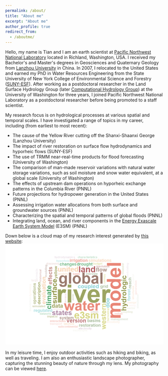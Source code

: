 ```yaml
---
permalink: /about/
title: "About me"
excerpt: "About me"
author_profile: true
redirect_from: 
  - /aboutme/
---
```


Hello, my name is Tian and I am an earth scientist at [Pacific Northwest National Laboratory](https://www.pnnl.gov/people/tian-zhou) located in Richland, Washington, USA. I received my Bachelor's and Master's degrees in Geosciences and Quaternary Geology from [Lanzhou University](https://en.lzu.edu.cn/) in China. In 2007, I relocated to the United States and earned my PhD in Water Resources Engineering from the State University of New York College of Environmental Science and Forestry ([SUNY-ESF](https://www.esf.edu/ere/)). After working as a postdoctoral researcher in the Land Surface Hydrology Group (later [Computational Hydrology Group](https://uw-hydro.github.io/)) at the University of Washington for three years, I joined Pacific Northwest National Laboratory as a postdoctoral researcher before being promoted to a staff scientist.

My research focus is on hydrological processes at various spatial and temporal scales. I have investigated a range of topics in my career, including (from earliest to most recent):

- The cause of the Yellow River cutting off the Shanxi-Shaanxi George (Lanzhou University)
- The impact of river restoration on surface flow hydrodynamics and hyporheic flows (SUNY-ESF)
- The use of TRMM near-real-time products for flood forecasting (University of Washington)
- The comparison of man-made reservoir variations with natural water storage variations, such as soil moisture and snow water equivalent, at a global scale (University of Washington)
- The effects of upstream dam operations on hyporheic exchange patterns in the Columbia River (PNNL)
- Future projections for hydropower generation in the United States (PNNL)
- Assessing irrigation water allocations from both surface and groundwater sources (PNNL)
- Characterizing the spatial and temporal patterns of global floods (PNNL)
- Integrating land, ocean, and river components in the [Energy Exascale Earth System Model](https://e3sm.org/) (E3SM) (PNNL)

Down below is a cloud map of my research interest generated by [this website](https://shiny.rcg.sfu.ca/u/rdmorin/scholar_googler2/):
![image](../images/cloud.png)

In my leisure time, I enjoy outdoor activities such as hiking and biking, as well as traveling. I am also an enthusiastic landscape photographer, capturing the stunning beauty of nature through my lens. My photography can be viewed [here](https://www.flickr.com/photos/tizhou/albums).
